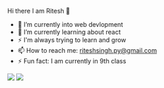  Hi there I am Ritesh 👋

- 🔭 I’m currently into web devlopment
- 🌱 I’m currently learning about react
- ⚡ I'm always trying to learn and grow
- 📫 How to reach me: riteshsingh.py@gmail.com
- ⚡ Fun fact: I am currently in 9th class
<img src= "https://github-readme-stats.vercel.app/api?username=ritesh423&&show_icons=true&title_color=ffffff&icon_color=bb2acf&text_color=daf7dc&bg_color=151515">

 <img src="https://github-readme-stats.vercel.app/api/top-langs/?username=ritesh423&layout=compact">
